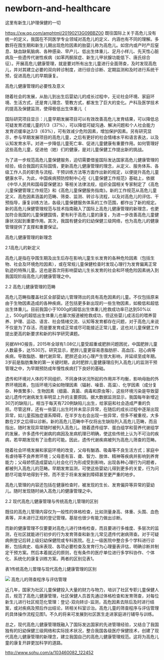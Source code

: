 # newborn-and-healthcare
这里有新生儿护理保健的一切



https://xw.qq.com/amphtml/20190213G09BBZ00
既往国际上关于高危儿没有统一的定义，我国在不同医学专业领域对高危儿的定义、内涵也有不同的理解。多数将在围生期和新生儿期出现危险因素的胎婴儿称为高危儿。如宫内或产时产后窒息、缺血缺氧脑病、各种感染、早产儿、低出生体重儿、足月小样儿、先天性心脏病及一些遗传代谢性疾病（如苯丙酮尿症、新生儿甲状腺功能低下、唐氏综合征）。开展高危儿健康管理，就是要对所有出生儿童进行全面筛查，及时发现高危儿，并对其建立必要的双向转诊制度，进行综合诊断、定期监测和及时进行系统干预，促进高危儿的早期康复。

高危儿健康管理的必要性及意义

随着社会的发展，从胎儿到出生后婴幼儿的成长过程中，无论社会环境、家庭环境、生活方式，还是育儿理念、管教方式，都发生了巨大的变化。产科及医学技术的提高及保健监测，使得极低出生体重儿（

国际研究项目显示：儿童早期发展项目可以有效改善高危儿发育结果，可以降低总可疑发育迟缓儿童的1/3（37%），可以降低可疑沟通、解决问题和个人社会能力发育迟缓率达2/3（63%），可有效减少危险因素，增加保护因素。另有研究显示，参与早期发展项目的高危儿童，之后有更好的社会情绪水平和语言表达，以及认知发育水平。对进一步降低儿童死亡率、促进儿童健康有重要作用。如何管理好这些高危儿童，促进他（她）们的健康，是对儿童保健工作提出新的挑战。

为了进一步规范高危儿童保健服务，迫切需要借鉴国际发达国家高危儿健康管理的经验，结合我国的实际国情，更新高危儿健康管理的理念，从定义、服务体系、各级工作人员的职责与流程、干预训练方法等方面作出新的规定，以便提升高危儿童健康水平。为此，中国疾病预防控制中心在《儿童保健工作规范》基础上，依据《中华人民共和国母婴保健法》等相关法律法规，组织全国相关专家制定了《高危儿童保健管理工作规范》和《高危儿童保健服务指南》。新的工作规范从高危儿童定义、高危因素涵盖的范畴、筛查、监测、转诊与流程，以及对高危儿的评估、干预指导，康复训练方法，各级儿童保健服务体系的工作范围，都作出了新的规定。新的高危儿保健管理规范与技术指南融入了国际上高危儿健康管理的新理念，也更加符合我国的儿童保健国情，更有利于高危儿童的康复，为进一步改善高危儿童健康状况起到重要作用。其次，我国有健全的妇幼保健三级网络，也为高危儿的健康管理提供了支撑和重要保证。

高危儿健康管理的新理念

2.1高危儿的新定义

高危儿是指在孕围生期及出生后存在影响儿童生长发育的各种危险因素（包括生物、社会及环境危险因素），或在常规儿童保健检查时发现心理行为发育偏离正常轨迹的特殊儿童。这也是首次将影响婴幼儿生长发育的社会和环境危险因素纳入到我国现阶段高危儿的健康管理之中。

2.2 高危儿健康管理的范畴

高危儿范畴指覆盖社区全部婴幼儿管理筛出的具有高危因素的儿童。不仅包括原来由于生物因素造成的各种疾病，还包括更多新出现的一些生物因素，如极低和超低出生体重儿。目前我国小于1000g的超低出生体重儿抢救成功率已达到50%以上，500g的超低出生体重儿也屡次报道被抢救成功，但这些婴儿成活后的喂养营养、护理、运动、语言、社会情绪交流、认知等发育都存在问题，对于高危儿来说不仅是为了存活，而是要发育成正常或尽可能接近正常儿童，这也对儿童保健工作提出更高的新要求和新的科学研究课题。

另据WHO报告，2015年全球有1.08亿儿童受超重或肥胖问题困扰，中国肥胖儿童人数最多，达1530万。研究显示，肥胖儿童更容易患脂肪肝、高血压、冠心病等疾病，导致脂肪、糖代谢异常。肥胖还会对心理产生很大影响，并延续至成年期。3岁前是脂肪集聚的第一关键时期，此时肥胖儿童健康理应列入高危儿的监测干预管理之中，为早期预防成年慢性疾病打下良好的基础。

遗传和环境对人体的不同组织、不同身体状况所起的作用并不均衡，影响母胎的外界环境因素，包括环境污染如物理因素（辐射、噪音、高温）、化学因素（成分复杂、种类繁多）、生物因素（细菌、真菌、病毒和原虫等），这些环境污染是导致婴幼儿遗传代谢病发生率明显上升的主要原因。据大数据监测显示，我国每年新增近30万的缺陷儿，相当于每天有720例缺陷儿出生，给家庭和社会造成严重的负担。尽管这样，还有一些婴儿出生时并未显示异常，在随后的成长过程中逐渐出现异常，如儿童孤独症谱系障碍，在半岁左右会出现一些异常，但多不被重视，大多数在2岁之后得以诊断。新的高危儿范畴中不仅将出生缺陷列入高危儿范畴，而且指出，随时发现异常随时被列入高危儿。随着遗传组学、蛋白组学和营养代谢组学的发展，许多遗传代谢病的病因及发病机理已明确，使这些传统上认为不可治的疾病，若早期发现有了治愈的可能。因此，遗传代谢疾病被列为高危儿筛查的范畴。

随着社会环境发展和家庭环境的改变，父母有酗酒、吸毒等不良生活方式；家庭中有虐待等不良养育环境；父母患有盲、聋、智力、肢体、精神等疾病并影响到养育能力；父母娇惯造成婴幼儿社会化行为形成受到影响，出现各种心理行为问题者，都被列入高危儿的范畴。早期发育监测，可使这些婴幼儿得到更多的关爱，行为问题尽可能早地得到干预，而不至于将来发展到障碍甚至更严重的地步。

高危儿管理的内容还包括在健康检查时，被发现的生长、发育偏异等异常的婴幼儿。随时发现随时纳入高危儿的健康管理之中。

2.2 现代高危儿健康管理与传统高危儿管理的区别

既往的高危儿管理内容仅为一般性的体格检查，比如测量身高、体重、头围、血色素等，并未进行正规的登记管理。基层也很少有能力做出诊断。

而新的健康管理不仅要要对高危儿进行体格检查，而且要进行多维度、多层次的监测，在社区就能进行初步的行为发育筛查和新生儿常见遗传代谢病筛查。对于可疑病例登记后转上级妇幼保健院或专科医院。在上一级医院中整合多个学科进行诊断，包括病史、临床表现、各项必要检查及发育行为心理量表评估，明确诊断并制定干预方案。然后本着就近的原则，在有条件的医疗单位进行多学科协作、个体化、系统化的康复训练方案。两者的区别见表1。

表1传统高危儿管理与现代高危儿健康管理的区别

![](https://inews.gtimg.com/newsapp_bt/0/7684575385/641)
高危儿的筛查程序与评估管理

近几年，国家为社区儿童保健投入大量的财力与物力，培训了社区专职儿童保健人员，规范了高危儿健康管理，社区保健人员首先通过体格检查和发育筛查，对每位新生儿进行社区规范化管理：登记-双向转诊-监测，高危因素去除后及时进行结案，或对疾病及预后作出结论，转相关科室诊治。高危儿童的筛查程序与评估管理的具体操作流程见图1。不久的将来可发展到社区医生走进家庭进行辅导与训练。


总之，现代高危儿健康管理既融入了国际发达国家的先进管理经验，又结合了我国独有的妇幼保健三级网络和实际技术状况，整合我国各级医疗保健技术，创建了现代高危儿健康管理的新理念，建立我国自己的高危儿健康管理规范。这将为高危儿童的康复开辟更加科学的道路。



http://www.sohu.com/a/103460082_122452
